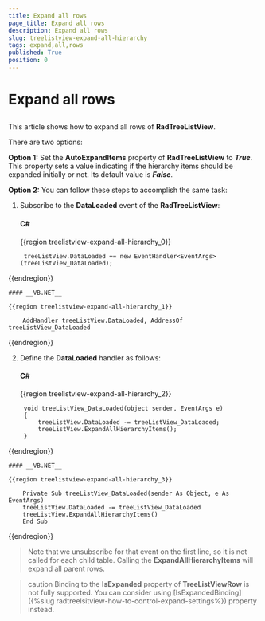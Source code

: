 ```yaml
---
title: Expand all rows
page_title: Expand all rows
description: Expand all rows
slug: treelistview-expand-all-hierarchy
tags: expand,all,rows
published: True
position: 0
---
```


# Expand all rows



## 

This article shows how to expand all rows of __RadTreeListView__.

There are two options:

__Option 1:__ Set the __AutoExpandItems__ property of __RadTreeListView__ to ___True___. This property sets a value indicating if the hierarchy items should be expanded initially or not. Its default value is ___False___.
        

__Option 2:__ You can follow these steps to accomplish the same task:

1. Subscribe to the __DataLoaded__ event of the __RadTreeListView__:

	#### __C#__

	{{region treelistview-expand-all-hierarchy_0}}

		treeListView.DataLoaded += new EventHandler<EventArgs>(treeListView_DataLoaded);
{{endregion}}



	#### __VB.NET__

	{{region treelistview-expand-all-hierarchy_1}}

		AddHandler treeListView.DataLoaded, AddressOf treeListView_DataLoaded
{{endregion}}



2. Define the __DataLoaded__ handler as follows:

	#### __C#__

	{{region treelistview-expand-all-hierarchy_2}}

		void treeListView_DataLoaded(object sender, EventArgs e)
		{
	   		treeListView.DataLoaded -= treeListView_DataLoaded;
	    	treeListView.ExpandAllHierarchyItems();   
		}
{{endregion}}



	#### __VB.NET__

	{{region treelistview-expand-all-hierarchy_3}}

		Private Sub treeListView_DataLoaded(sender As Object, e As EventArgs)
	   	treeListView.DataLoaded -= treeListView_DataLoaded
	   	treeListView.ExpandAllHierarchyItems()
		End Sub
{{endregion}}





>Note that we unsubscribe for that event on the first line, so it is not called for each child table. Calling the __ExpandAllHierarchyItems__ will expand all parent rows.

>caution Binding to the __IsExpanded__ property of __TreeListViewRow__ is not fully supported. You can consider using [IsExpandedBinding]({%slug radtreelsitview-how-to-control-expand-settings%}) property instead.